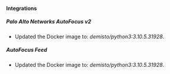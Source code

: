 #### Integrations
##### Palo Alto Networks AutoFocus v2
- Updated the Docker image to: *demisto/python3:3.10.5.31928*.
##### AutoFocus Feed
- Updated the Docker image to: *demisto/python3:3.10.5.31928*.
